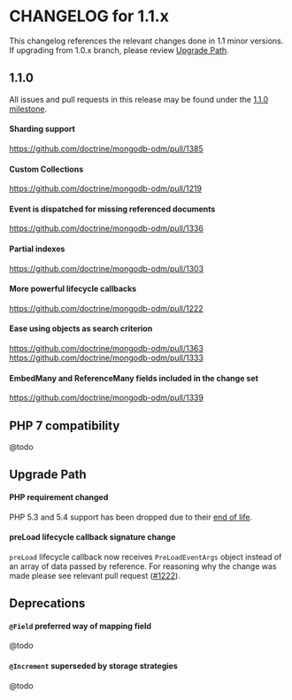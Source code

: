 CHANGELOG for 1.1.x
===================

This changelog references the relevant changes done in 1.1 minor versions. If upgrading from
1.0.x branch, please review
[Upgrade Path](https://github.com/doctrine/mongodb-odm/blob/master/CHANGELOG-1.1.md#upgrade-path).

1.1.0
-----

All issues and pull requests in this release may be found under the
[1.1.0 milestone](https://github.com/doctrine/mongodb-odm/issues?q=milestone%3A1.1.0).

#### Sharding support

https://github.com/doctrine/mongodb-odm/pull/1385

#### Custom Collections

https://github.com/doctrine/mongodb-odm/pull/1219

#### Event is dispatched for missing referenced documents

https://github.com/doctrine/mongodb-odm/pull/1336

#### Partial indexes

https://github.com/doctrine/mongodb-odm/pull/1303

#### More powerful lifecycle callbacks

https://github.com/doctrine/mongodb-odm/pull/1222

#### Ease using objects as search criterion

https://github.com/doctrine/mongodb-odm/pull/1363
https://github.com/doctrine/mongodb-odm/pull/1333

#### EmbedMany and ReferenceMany fields included in the change set

https://github.com/doctrine/mongodb-odm/pull/1339

PHP 7 compatibility
-------------------

@todo

Upgrade Path
------------

#### PHP requirement changed

PHP 5.3 and 5.4 support has been dropped due to their [end of life](http://php.net/eol.php).

#### preLoad lifecycle callback signature change

`preLoad` lifecycle callback now receives `PreLoadEventArgs` object instead of an array of data
passed by reference. For reasoning why the change was made please see relevant pull request
([#1222](https://github.com/doctrine/mongodb-odm/pull/1222)).

Deprecations
------------

#### `@Field` preferred way of mapping field

@todo

#### `@Increment` superseded by storage strategies

@todo
